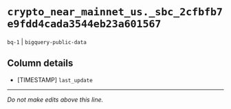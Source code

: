 # `crypto_near_mainnet_us._sbc_2cfbfb7e9fdd4cada3544eb23a601567`
`bq-1` | `bigquery-public-data`

## Column details
* [TIMESTAMP] `last_update`

-------------------------------------------------------------------------------
*Do not make edits above this line.*
